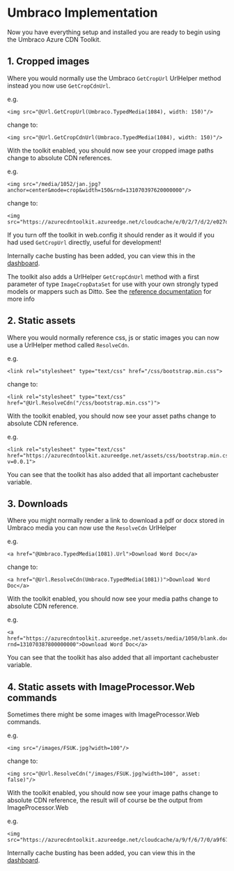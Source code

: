 # Umbraco Implementation #

Now you have everything setup and installed you are ready to begin using the Umbraco Azure CDN Toolkit.

## 1. Cropped images ##

Where you would normally use the Umbraco `GetCropUrl` UrlHelper method instead you now use `GetCropCdnUrl`.

e.g.

	<img src="@Url.GetCropUrl(Umbraco.TypedMedia(1084), width: 150)"/>

change to:

	<img src="@Url.GetCropCdnUrl(Umbraco.TypedMedia(1084), width: 150)"/>

With the toolkit enabled, you should now see your cropped image paths change to absolute CDN references.

e.g. 

	<img src="/media/1052/jan.jpg?anchor=center&mode=crop&width=150&rnd=131070397620000000"/>

change to:

	<img src="https://azurecdntoolkit.azureedge.net/cloudcache/e/0/2/7/d/2/e027d2acab49ab523db3ece72c0651310dd3320c.jpg"/>

If you turn off the toolkit in web.config it should render as it would if you had used `GetCropUrl` directly, useful for development!

Internally cache busting has been added, you can view this in the [dashboard](Umbraco-Dashboard.md).

The toolkit also adds a UrlHelper `GetCropCdnUrl` method with a first parameter of type `ImageCropDataSet` for use with your own strongly typed models or mappers such as Ditto. See the [reference documentation](Reference.md) for more info

## 2. Static assets ##

Where you would normally reference css, js or static images you can now use a UrlHelper method called `ResolveCdn`.

e.g.

	<link rel="stylesheet" type="text/css" href="/css/bootstrap.min.css">

change to:

    <link rel="stylesheet" type="text/css" href="@Url.ResolveCdn("/css/bootstrap.min.css")">

With the toolkit enabled, you should now see your asset paths change to absolute CDN reference.

e.g.

	<link rel="stylesheet" type="text/css" href="https://azurecdntoolkit.azureedge.net/assets/css/bootstrap.min.css?v=0.0.1">

You can see that the toolkit has also added that all important cachebuster variable.

## 3. Downloads ##

Where you might normally render a link to download a pdf or docx stored in Umbraco media you can now use the `ResolveCdn` UrlHelper

e.g.

	<a href="@Umbraco.TypedMedia(1081).Url">Download Word Doc</a>

change to:

	<a href="@Url.ResolveCdn(Umbraco.TypedMedia(1081))">Download Word Doc</a>

With the toolkit enabled, you should now see your media paths change to absolute CDN reference.

e.g.

	<a href="https://azurecdntoolkit.azureedge.net/assets/media/1050/blank.docx?rnd=131070387800000000">Download Word Doc</a>

You can see that the toolkit has also added that all important cachebuster variable.

## 4. Static assets with ImageProcessor.Web commands ##

Sometimes there might be some images with ImageProcessor.Web commands.

e.g. 

	<img src="/images/FSUK.jpg?width=100"/>

change to:

	<img src="@Url.ResolveCdn("/images/FSUK.jpg?width=100", asset: false)"/>

With the toolkit enabled, you should now see your image paths change to absolute CDN reference, the result will of course be the output from ImageProcessor.Web

e.g.

	<img src="https://azurecdntoolkit.azureedge.net/cloudcache/a/9/f/6/7/0/a9f6707b344b1e1c22c054ca86c1fc06233149ad.jpg"/>

Internally cache busting has been added, you can view this in the [dashboard](Umbraco-Dashboard.md).
